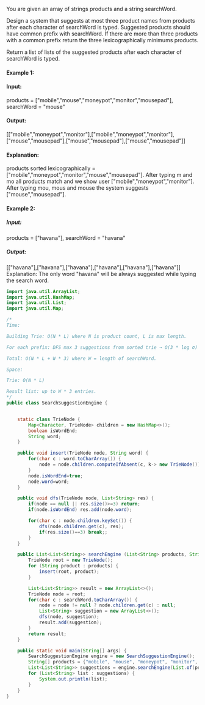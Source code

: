 You are given an array of strings products and a string searchWord.

Design a system that suggests at most three product names from products after each character of searchWord is typed. Suggested products should have common prefix with searchWord. If there are more than three products with a common prefix return the three lexicographically minimums products.

Return a list of lists of the suggested products after each character of searchWord is typed.



#### Example 1:

#### Input: 
products = ["mobile","mouse","moneypot","monitor","mousepad"], searchWord = "mouse"
#### Output: 
[["mobile","moneypot","monitor"],["mobile","moneypot","monitor"],["mouse","mousepad"],["mouse","mousepad"],["mouse","mousepad"]]
#### Explanation: 
products sorted lexicographically = ["mobile","moneypot","monitor","mouse","mousepad"].
After typing m and mo all products match and we show user ["mobile","moneypot","monitor"].
After typing mou, mous and mouse the system suggests ["mouse","mousepad"].

#### Example 2:

##### Input: 
products = ["havana"], searchWord = "havana"
##### Output: 
[["havana"],["havana"],["havana"],["havana"],["havana"],["havana"]]
Explanation: 
The only word "havana" will be always suggested while typing the search word.

```java
import java.util.ArrayList;
import java.util.HashMap;
import java.util.List;
import java.util.Map;

/*
Time:

Building Trie: O(N * L) where N is product count, L is max length.

For each prefix: DFS max 3 suggestions from sorted trie → O(3 * log σ) per level.

Total: O(N * L + W * 3) where W = length of searchWord.

Space:

Trie: O(N * L)

Result list: up to W * 3 entries.
*/
public class SearchSuggestionEngine {


    static class TrieNode {
        Map<Character, TrieNode> children = new HashMap<>();
        boolean isWordEnd;
        String word;
    }

    public void insert(TrieNode node, String word) {
        for(char c : word.toCharArray()) {
            node = node.children.computeIfAbsent(c, k-> new TrieNode());
        }
        node.isWordEnd=true;
        node.word=word;
    }

    public void dfs(TrieNode node, List<String> res) {
        if(node == null || res.size()>=3) return;
        if(node.isWordEnd) res.add(node.word);

        for(char c : node.children.keySet()) {
            dfs(node.children.get(c), res);
            if(res.size()==3) break;;
        }
    }

    public List<List<String>> searchEngine (List<String> products, String searchWord) {
        TrieNode root = new TrieNode();
        for (String product : products) {
            insert(root, product);
        }

        List<List<String>> result = new ArrayList<>();
        TrieNode node = root;
        for(char c : searchWord.toCharArray()) {
            node = node != null ? node.children.get(c) : null;
            List<String> suggestion = new ArrayList<>();
            dfs(node, suggestion);
            result.add(suggestion);
        }
        return result;
    }

    public static void main(String[] args) {
        SearchSuggestionEngine engine = new SearchSuggestionEngine();
        String[] products = {"mobile", "mouse", "moneypot", "monitor", "mousepad"};
        List<List<String>> suggestions = engine.searchEngine(List.of(products), "mouse");
        for (List<String> list : suggestions) {
            System.out.println(list);
        }
    }
}
